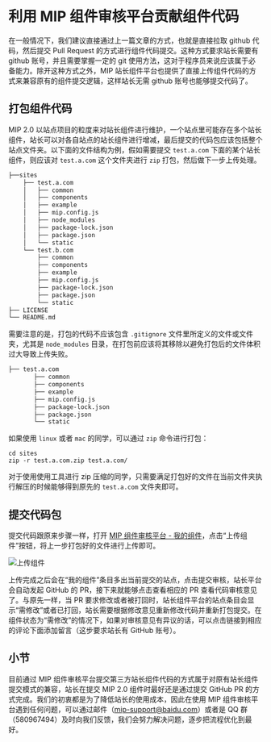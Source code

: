 # 利用 MIP 组件审核平台贡献组件代码

在一般情况下，我们建议直接通过上一篇文章的方式，也就是直接拉取 github 代码，然后提交 Pull Request 的方式进行组件代码提交。这种方式要求站长需要有 github 账号，并且需要掌握一定的 git 使用方法，这对于程序员来说应该属于必备能力。除开这种方式之外，MIP 站长组件平台也提供了直接上传组件代码的方式来兼容原有的组件提交逻辑，这样站长无需 github 账号也能够提交代码了。

## 打包组件代码

MIP 2.0 以站点项目的粒度来对站长组件进行维护，一个站点里可能存在多个站长组件，站长可以对各自站点的站长组件进行增减，最后提交的代码包应该包括整个站点文件夹。以下面的文件结构为例，假如需要提交 `test.a.com` 下面的某个站长组件，则应该对 `test.a.com` 这个文件夹进行 `zip` 打包，然后做下一步上传处理。


```bash
├──sites
    ├── test.a.com
    │   ├── common
    │   ├── components
    │   ├── example
    │   ├── mip.config.js
    │   ├── node_modules
    │   ├── package-lock.json
    │   ├── package.json
    │   └── static
    └── test.b.com
        ├── common
        ├── components
        ├── example
        ├── mip.config.js
        ├── package-lock.json
        ├── package.json
        └── static
├── LICENSE
└── README.md
```

需要注意的是，打包的代码不应该包含 `.gitignore` 文件里所定义的文件或文件夹，尤其是 `node_modules` 目录，在打包前应该将其移除以避免打包后的文件体积过大导致上传失败。

```bash
├── test.a.com
       ├── common
       ├── components
       ├── example
       ├── mip.config.js
       ├── package-lock.json
       ├── package.json
       └── static
```

如果使用 `linux` 或者 `mac` 的同学，可以通过 `zip` 命令进行打包：

```shell
cd sites
zip -r test.a.com.zip test.a.com/
```

对于使用使用工具进行 zip 压缩的同学，只需要满足打包好的文件在当前文件夹执行解压的时候能够得到原先的 `test.a.com` 文件夹即可。

## 提交代码包

提交代码跟原来步骤一样，打开 [MIP 组件审核平台 - 我的组件](https://www.mipengine.org/platform/mip)，点击“上传组件”按钮，将上一步打包好的文件进行上传即可。

![上传组件](https://gss0.baidu.com/9rkZbzqaKgQUohGko9WTAnF6hhy/v1/assets/mip/docs/contribute/mip-upload-code.png)

上传完成之后会在“我的组件”条目多出当前提交的站点，点击提交审核，站长平台会自动发起 GitHub 的 PR，接下来就能够点击查看相应的 PR 查看代码审核意见了。与原先一样，当 PR 要求修改或者被打回时，站长组件平台的站点条目会显示“需修改”或者已打回，站长需要根据修改意见重新修改代码并重新打包提交。在组件状态为“需修改”的情况下，如果对审核意见有异议的话，可以点击链接到相应的评论下面添加留言（这步要求站长有 GitHub 账号）。

## 小节

目前通过 MIP 组件审核平台提交第三方站长组件代码的方式属于对原有站长组件提交模式的兼容，站长在提交 MIP 2.0 组件时最好还是通过提交 GitHub PR 的方式完成。我们的初衷都是为了降低站长的使用成本，因此在使用 MIP 组件审核平台遇到任何问题，可以通过邮件（mip-support@baidu.com）或者是 QQ 群（580967494）及时向我们反馈，我们会努力解决问题，逐步把流程优化到最好。


